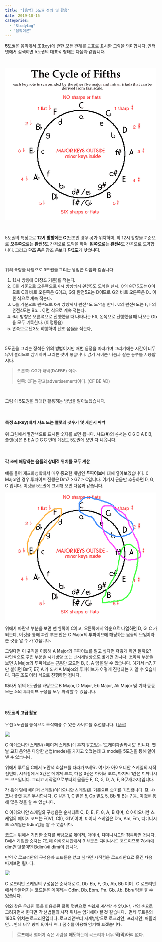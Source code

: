 ```yaml
---
title: "[음악] 5도권 정의 및 활용"
date: 2019-10-15
categories: 
  - "StudyLog"
  - "음악이론"
---
```


**5도권**은 음악에서 조(key)에 관한 모든 관계를 도표로 표시한 그림을 의미합니다. 인터넷에서 검색하면 5도권의 대표적 형태는 다음과 같습니다.

 

![](./assets/img/wp-content/uploads/2019/04/21338246524AB60D11.gif)

 

5도권의 특징으로 **12시 방향에는 C**(단조인 경우 a)가 위치하며, 이 12시 방향을 기준으로 **오른쪽으로는 완전5도** 간격으로 도약을 하며, **왼쪽으로는 완전4도** 간격으로 도약합니다. 그리고 **단조 음**은 장조 음보다 **단3도**가 **낮습니다**.

 

위의 특징을 바탕으로 5도권을 그리는 방법은 다음과 같습니다

1. 12시 방향에 C(장조 기준)를 적는다.
2. C를 기준으로 오른쪽으로 6시 방향까지 완전5도 도약을 한다. C의 완전5도는 G이므로 C의 바로 오른쪽은 G이고, G의 완전5도는 D이므로 G의 바로 오른쪽은 D.. 이런 식으로 계속 적는다.
3. C를 기준으로 왼쪽으로 6시 방향까지 완전4도 도약을 한다. C의 완전4도는 F, F의 완전4도는 Bb... 이런 식으로 계속 적는다.
4. 6시 방향은 오른쪽으로 진행했을 때 나타나는 F#, 왼쪽으로 진행했을 때 나오는 Gb을 모두 기록한다. (이명동음)
5. 안쪽으로 단3도 하행하여 단조 음들을 적는다,

 

5도권을 그리는 정석은 위의 방법이지만 매번 음정을 따져가며 그리기에는 시간이 너무 많이 걸리므로 암기하여 그리는 것이 좋습니다. 암기 시에는 다음과 같은 꼼수를 사용합시다.

> 오른쪽: CG가 대박(DAEBF) 이다.
> 
> 왼쪽: CF는 광고(advertisement)이다. (CF BE AD)

 

그럼 이 5도권을 최대한 활용하는 방법을 알아보겠습니다.

 

#### **특정 조(key)에서 샤프 또는 플랫의 갯수가 몇 개인지 파악**

위 그림에서 빨간색으로 표시된 숫자를 보면 됩니다. 샤프(#)의 순서는 C G D A E B, 플랫(b)은 B E A D G C 인데 이것도 5도권에 보면 다 나옵니다.

 

#### **각 조에 해당하는 음들의 상대적 위치를 모두 계산**

예를 들어 재즈화성학에서 매우 중요한 개념인 **투파이브**에 대해 알아보겠습니다. C Major인 경우 투파이브 진행은 Dm7 > G7 > C입니다. 여기서 근음만 추출하면 D, G, C 입니다. 이것을 5도권에 표시해 보면 다음과 같습니다.

![](./assets/img/wp-content/uploads/2019/10/ff1.png)

위에서 파란색 부분을 보면 맨 왼쪽이 C이고, 오른쪽에서 역순으로 나열하면 D, G, C 가 되는데, 이것을 통해 파란 부분 안은 C Major의 투파이브에 해당하는 음들의 모임이라는 것을 알 수 가 있습니다.

그렇다면 이 규칙을 이용해 A Major의 투파이브를 알고 싶다면 어떻게 하면 될까요?  파란색으로 묶은 부분을 시계방향 또는 반시계방향으로 옮기면 됩니다. 초록색 부분을 보면 A Major의 투파이브는 근음만 모으면 B, E, A 임을 알 수 있습니다. 여기서 m7, 7만 붙이면 Bm7, E7, A 가 되서 A Major의 투파이브가 어떻게 진행되는 지 알 수 있습니다. 다른 조도 이러 식으로 진행하면 됩니다.

따라서 위의 5도권을 바탕으로 B Major, D Major, Eb Major, Ab Major 및 기타 등등 모든 조의 투파이브 구성을 모두 파악할 수 있습니다.

 

#### **5도권의 고급 활용**

우선 5도권을 동적으로 조작해볼 수 있는 사이트를 추천합니다. ([링크](https://randscullard.com/CircleOfFifths/))

![](./assets/img/wp-content/uploads/2019/10/스크린샷-2019-10-16-오전-12.23.28.png)

C 아이오니안 스케일(=메이저 스케일)이 흔히 알고있는 '도레미파솔라시도' 입니다. 옛날 교회 음악은 다양한 선법(mode)를 가지고 있었는데 그 mode를 5도권을 통해 알아낼 수 있습니다.

위에서 루트음 C에서 노란색 화살표를 따라가보세요. 여기가 아이오니안 스케일의 시작점인데, 시작점에서 3칸은 메이저 코드, 다음 3칸은 마이너 코드, 마지막 1칸은 디미니시드 코드입니다. 그리고 시작점으로부터의 음들은 F, C, G, D, A, E, B(7개까지)입니다.

각 음의 밑에 메이저 스케일(아이오니안 스케일)을 기준으로 숫자를 기입합니다. 단, 샤프나 플랫 등은 무시합니다. C 밑은 1, G 밑은 5, Gb 밑도 5, Bb 및 B는 7 등..이것을 통해 많은 것을 알 수 있습니다.

C 아이오니안 스케일의 구성음은 순서대로 C, D, E, F, G, A, B 이며, C 아이오니안 스케일의 메이저 코드는 F(IV), C(I), G(V)이며, 마이너 스케일은 Dm, Am, Em, 디미니시드 스케일은 Bdim임을 알 수 있습니다.

코드는 위에서 기입한 숫자를 바탕으로 메이저, 마이너, 디미니시드만 첨부하면 됩니다. B에서 기입한 숫자는 7인데 아이오니안에서 B 부분은 디미니시드 코드이므로 7(vii)에 dim만 덧붙이면 Bdim(vii dim)이 됩니다.

만약 C 로크리안의 구성음과 코드들을 알고 싶다면 시작점을 로크리안으로 옮긴 다음 따져보면 됩니다.

![](./assets/img/wp-content/uploads/2019/10/스크린샷-2019-10-16-오전-12.51.45.png)

C 로크리안 스케일의 구성음은 순서대로 C, Db, Eb, F, Gb, Ab, Bb 이며,  C 로크리안에서 만들어지는 코드들은 메이저는 Cdim, Db, Ebm, Fm, Gb, Ab, Bbm 임을 알 수 있습니다.

위와 같은 온라인 툴을 이용하면 클릭 몇번으로 손쉽게 계산할 수 없지만, 만약 손으로 그려가면서 한다면 각 선법들의 시작 위치는 암기해야 될 것 같습니다.  먼저 루트음의 180도 위치는 로크리안입니다. 로크리안부터 시계방향으로 로크리안, 프리지안, 애올리안... 인데 너무 양이 많아서 역시 꼼수를 이용해 암기해 보겠습니다.

> **로프**에서 떨어져 죽은 사람을 **애도**하는데 곡소리가 너무 **맥(믹)아리** 없다.
